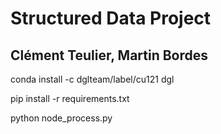 # Structured Data Project
## Clément Teulier, Martin Bordes

conda install -c dglteam/label/cu121 dgl

pip install -r requirements.txt

python node_process.py
